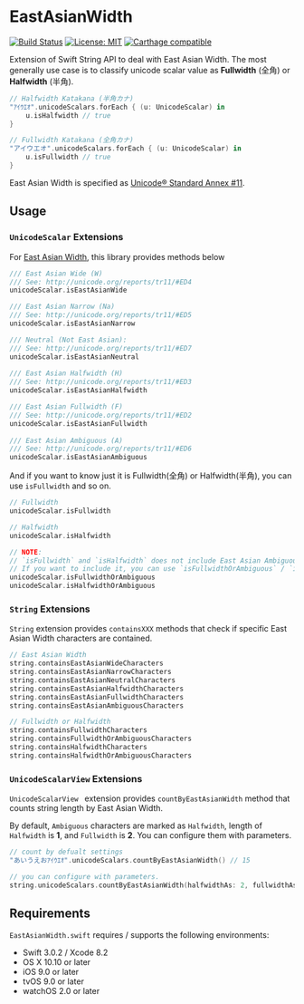 # EastAsianWidth


[![Build Status](https://travis-ci.org/ukitaka/EastAsianWidth.swift.svg?branch=master)](https://travis-ci.org/ukitaka/EastAsianWidth.swift)
[![License: MIT](https://img.shields.io/badge/License-MIT-yellow.svg)](https://opensource.org/licenses/MIT)
[![Carthage compatible](https://img.shields.io/badge/Carthage-compatible-4BC51D.svg?style=flat)](https://github.com/Carthage/Carthage)


Extension of Swift String API to deal with East Asian Width.
The most generally use case is to classify unicode scalar value as **Fullwidth** (全角) or **Halfwidth** (半角).

```swift
// Halfwidth Katakana (半角カナ)
"ｱｲｳｴｵ".unicodeScalars.forEach { (u: UnicodeScalar) in
    u.isHalfwidth // true
}

// Fullwidth Katakana (全角カナ)
"アイウエオ".unicodeScalars.forEach { (u: UnicodeScalar) in
    u.isFullwidth // true
}
```

East Asian Width is specified as [Unicode® Standard Annex #11](http://www.unicode.org/unicode/reports/tr11/).

## Usage

### `UnicodeScalar` Extensions

For [East Asian Width](http://www.unicode.org/reports/tr11/), this library provides methods below

```swift
/// East Asian Wide (W)
/// See: http://unicode.org/reports/tr11/#ED4
unicodeScalar.isEastAsianWide

/// East Asian Narrow (Na)
/// See: http://unicode.org/reports/tr11/#ED5
unicodeScalar.isEastAsianNarrow

/// Neutral (Not East Asian):
/// See: http://unicode.org/reports/tr11/#ED7
unicodeScalar.isEastAsianNeutral
        
/// East Asian Halfwidth (H)
/// See: http://unicode.org/reports/tr11/#ED3
unicodeScalar.isEastAsianHalfwidth

/// East Asian Fullwidth (F)
/// See: http://unicode.org/reports/tr11/#ED2
unicodeScalar.isEastAsianFullwidth
        
/// East Asian Ambiguous (A)
/// See: http://unicode.org/reports/tr11/#ED6
unicodeScalar.isEastAsianAmbiguous
```

And if you want to know just it is Fullwidth(全角) or Halfwidth(半角), 
you can use `isFullwidth`  and so on.

```swift
// Fullwidth
unicodeScalar.isFullwidth

// Halfwidth
unicodeScalar.isHalfwidth

// NOTE:
// `isFullwidth` and `isHalfwidth` does not include East Asian Ambiguous.
// If you want to include it, you can use `isFullwidthOrAmbiguous` / `isHalfwidthOrAmbiguous` instead.
unicodeScalar.isFullwidthOrAmbiguous
unicodeScalar.isHalfwidthOrAmbiguous
```

### `String` Extensions

`String` extension provides `containsXXX` methods that check if specific East Asian Width characters are contained.

```swift
// East Asian Width
string.containsEastAsianWideCharacters
string.containsEastAsianNarrowCharacters
string.containsEastAsianNeutralCharacters
string.containsEastAsianHalfwidthCharacters
string.containsEastAsianFullwidthCharacters
string.containsEastAsianAmbiguousCharacters

// Fullwidth or Halfwidth
string.containsFullwidthCharacters
string.containsFullwidthOrAmbiguousCharacters
string.containsHalfwidthCharacters
string.containsHalfwidthOrAmbiguousCharacters
```

### `UnicodeScalarView` Extensions

`UnicodeScalarView ` extension provides `countByEastAsianWidth` method that counts string length by  East Asian Width.

By default, `Ambiguous` characters are marked as `Halfwidth`,  length of `Halfwidth`  is **1**,  and `Fullwidth` is **2**.
You can configure them with parameters.

```swift
// count by defualt settings
"あいうえおｱｲｳｴｵ".unicodeScalars.countByEastAsianWidth() // 15

// you can configure with parameters.
string.unicodeScalars.countByEastAsianWidth(halfwidthAs: 2, fullwidthAs: 4, markEastAsianAmbiguousAsFullwidth: false)
```

## Requirements

`EastAsianWidth.swift` requires / supports the following environments:

+ Swift 3.0.2 / Xcode 8.2
+ OS X 10.10 or later
+ iOS 9.0 or later
+ tvOS 9.0 or later
+ watchOS 2.0 or later


